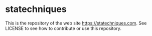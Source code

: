 # statechniques

This is the repository of the web site https://statechniques.com. See LICENSE to see how to contribute or use this repository.
